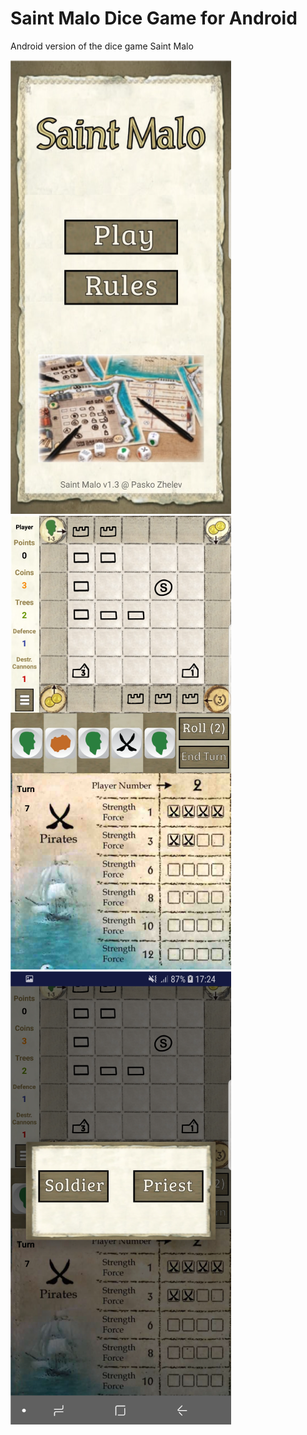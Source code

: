 # Saint Malo Dice Game for Android

Android version of the dice game Saint Malo

![Screenshot](screenshot1.png)
![Screenshot](screenshot2.png)
![Screenshot](screenshot3.png)


